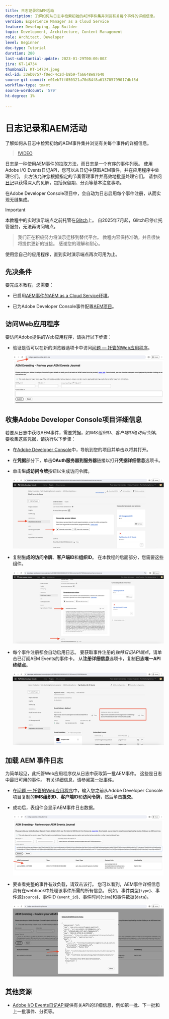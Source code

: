 ```yaml
---
title: 日志记录和AEM活动
description: 了解如何从日志中检索初始的AEM事件集并浏览有关每个事件的详细信息。
version: Experience Manager as a Cloud Service
feature: Developing, App Builder
topic: Development, Architecture, Content Management
role: Architect, Developer
level: Beginner
doc-type: Tutorial
duration: 280
last-substantial-update: 2023-01-29T00:00:00Z
jira: KT-14734
thumbnail: KT-14734.jpeg
exl-id: 33eb0757-f0ed-4c2d-b8b9-fa6648e87640
source-git-commit: e01eb7ff050321a70d84f8a613705799017dbf5d
workflow-type: tm+mt
source-wordcount: '579'
ht-degree: 1%

---
```


# 日志记录和AEM活动

了解如何从日志中检索初始的AEM事件集并浏览有关每个事件的详细信息。

>[!VIDEO](https://video.tv.adobe.com/v/3427052?quality=12&learn=on)

日志是一种使用AEM事件的拉取方法，而日志是一个有序的事件列表。 使用Adobe I/O Events日记API，您可以从日记中获取AEM事件，并在应用程序中处理它们。 此方法允许您根据指定的节奏管理事件并高效地批量处理它们。 请参阅[日记](https://developer.adobe.com/events/docs/guides/journaling_intro/)以获得深入的见解，包括保留期、分页等基本注意事项。

在Adobe Developer Console项目中，会自动为日志启用每个事件注册，从而实现无缝集成。

>[!IMPORTANT]
>
>本教程中的实时演示端点之前托管在[Glitch](https://glitch.com/)上。 自2025年7月起，Glitch已停止托管服务，无法再访问端点。
>>我们正在积极努力将演示迁移到替代平台。 教程内容保持准确，并且很快将提供更新的链接。
>>感谢您的理解和耐心。

使用您自己的应用程序，直到实时演示端点再次可用为止。

## 先决条件

要完成本教程，您需要：

- 已启用[AEM事件的AEM as a Cloud Service环境](https://developer.adobe.com/experience-cloud/experience-manager-apis/guides/events/#enable-aem-events-on-your-aem-cloud-service-environment)。

- 已为Adobe Developer Console事件配置[AEM项目](https://developer.adobe.com/experience-cloud/experience-manager-apis/guides/events/#how-to-subscribe-to-aem-events-in-the-adobe-developer-console)。

## 访问Web应用程序

要访问Adobe提供的Web应用程序，请执行以下步骤：

- 验证是否可以在新的浏览器选项卡中访问[问题 — 托管的Web应用程序](https://indigo-speckle-antler.glitch.me/)。

  ![问题 — 托管的Web应用程序](../assets/examples/journaling/glitch-hosted-web-application.png)

## 收集Adobe Developer Console项目详细信息

若要从日志中获取AEM事件，需要凭据，如&#x200B;_IMS组织ID_、_客户端ID_&#x200B;和&#x200B;_访问令牌_。 要收集这些凭据，请执行以下步骤：

- 在[Adobe Developer Console](https://developer.adobe.com)中，导航到您的项目并单击以将其打开。

- 在&#x200B;**凭据**&#x200B;部分下，单击&#x200B;**OAuth服务器到服务器**&#x200B;链接以打开&#x200B;**凭据详细信息**&#x200B;选项卡。

- 单击&#x200B;**生成访问令牌**&#x200B;按钮以生成访问令牌。

  ![Adobe Developer Console项目生成访问令牌](../assets/examples/journaling/adobe-developer-console-project-generate-access-token.png)

- 复制&#x200B;**生成的访问令牌**、**客户端ID**&#x200B;和&#x200B;**组织ID**。 在本教程的后面部分，您需要这些组件。

  ![Adobe Developer Console项目复制凭据](../assets/examples/journaling/adobe-developer-console-project-copy-credentials.png)

- 每个事件注册都会自动启用日志。 要获取事件注册的&#x200B;_独特日记API端点_，请单击已订阅AEM Events的事件卡。 从&#x200B;**注册详细信息**&#x200B;选项卡，复制&#x200B;**日志唯一API终结点**。

  ![Adobe Developer Console项目活动信息卡](../assets/examples/journaling/adobe-developer-console-project-events-card.png)

## 加载 AEM 事件日志

为简单起见，此托管Web应用程序仅从日志中获取第一批AEM事件。 这些是日志中最旧可用的事件。 有关详细信息，请参阅[第一批事件](https://developer.adobe.com/events/docs/guides/api/journaling_api/#fetching-your-first-batch-of-events-from-the-journal)。

- 在[问题 — 托管的Web应用程序](https://indigo-speckle-antler.glitch.me/)中，输入您之前从Adobe Developer Console项目复制的&#x200B;**IMS组织ID**、**客户端ID**&#x200B;和&#x200B;**访问令牌**，然后单击&#x200B;**提交**。

- 成功后，表组件会显示AEM事件日志数据。

  ![AEM事件日志数据](../assets/examples/journaling/load-journal.png)

- 要查看完整的事件有效负载，请双击该行。 您可以看到，AEM事件详细信息具有在webhook中处理该事件所需的所有信息。 例如，事件类型(`type`)、事件源(`source`)、事件ID (`event_id`)、事件时间(`time`)和事件数据(`data`)。

  ![完成AEM事件有效负载](../assets/examples/journaling/complete-journal-data.png)

## 其他资源

- [Adobe I/O Events日记API](https://developer.adobe.com/events/docs/guides/api/journaling_api/)提供有关API的详细信息，例如第一批、下一批和上一批事件、分页等。
